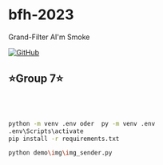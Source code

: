 # bfh-2023 
Grand-Filter AI'm Smoke
<!-- PROJECT SHIELDS -->
[![GitHub](https://img.shields.io/badge/-GitHub-181717?style=flat&logo=github&logoColor=white)](https://github.com/shoch/bfh-2023)

<!-- PROJECT LOGO -->
## ⭐Group 7⭐
<br />


</p>

```sh

python -m venv .env oder  py -m venv .env 
.env\Scripts\activate
pip install -r requirements.txt  

python demo\img\img_sender.py

```




